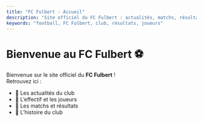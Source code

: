 ```yaml
---
title: "FC Fulbert - Accueil"
description: "Site officiel du FC Fulbert : actualités, matchs, résultats et effectif."
keywords: "football, FC Fulbert, club, résultats, joueurs"
---
```


# Bienvenue au FC Fulbert ⚽

Bienvenue sur le site officiel du **FC Fulbert** !  
Retrouvez ici :  
- 📰 Les actualités du club  
- 👥 L’effectif et les joueurs  
- 📅 Les matchs et résultats  
- 📖 L’histoire du club
